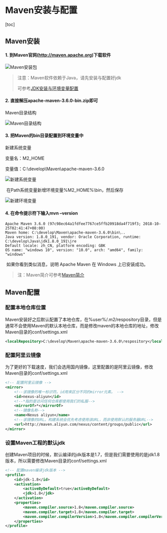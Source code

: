 # Maven安装与配置

[toc]



## Maven安装

#### 1. 到Maven官网(http://maven.apache.org)下载软件


![Maven安装包](https://imgconvert.csdnimg.cn/aHR0cHM6Ly9yYXcuZ2l0aHVidXNlcmNvbnRlbnQuY29tL0pvdXJXb24vaW1hZ2UvbWFzdGVyL01hdmVuJUU1JUFFJTg5JUU4JUEzJTg1JUU0JUI4JThFJUU5JTg1JThEJUU3JUJEJUFFL01hdmVuJUU1JUFFJTg5JUU4JUEzJTg1JUU1JThDJTg1LnBuZw)

> 注意：Maven软件依赖于Java，请先安装与配置好jdk
>
> 可参考[JDK安装与环境变量配置](https://blog.csdn.net/ThinkWon/article/details/94353907) 

#### 2. 直接解压apache-maven-3.6.0-bin.zip即可

   Maven目录结构

![Maven目录结构](https://imgconvert.csdnimg.cn/aHR0cHM6Ly9yYXcuZ2l0aHVidXNlcmNvbnRlbnQuY29tL0pvdXJXb24vaW1hZ2UvbWFzdGVyL01hdmVuJUU1JUFFJTg5JUU4JUEzJTg1JUU0JUI4JThFJUU5JTg1JThEJUU3JUJEJUFFL01hdmVuJUU3JTlCJUFFJUU1JUJEJTk1JUU3JUJCJTkzJUU2JTlFJTg0LnBuZw)

#### 3. 把Maven的bin目录配置到环境变量中

   新建系统变量

   变量名：M2_HOME

   变量值：C:\develop\Maven\apache-maven-3.6.0

![新建系统变量](https://imgconvert.csdnimg.cn/aHR0cHM6Ly9yYXcuZ2l0aHVidXNlcmNvbnRlbnQuY29tL0pvdXJXb24vaW1hZ2UvbWFzdGVyL01hdmVuJUU1JUFFJTg5JUU4JUEzJTg1JUU0JUI4JThFJUU5JTg1JThEJUU3JUJEJUFFLyVFNiU5NiVCMCVFNSVCQiVCQSVFNyVCMyVCQiVFNyVCQiU5RiVFNSU4RiU5OCVFOSU4NyU4Ri5wbmc)



​	在Path系统变量新增环境变量%M2_HOME%\bin，然后保存

![新建环境变量](https://imgconvert.csdnimg.cn/aHR0cHM6Ly9yYXcuZ2l0aHVidXNlcmNvbnRlbnQuY29tL0pvdXJXb24vaW1hZ2UvbWFzdGVyL01hdmVuJUU1JUFFJTg5JUU4JUEzJTg1JUU0JUI4JThFJUU5JTg1JThEJUU3JUJEJUFFLyVFNiU5NiVCMCVFNSVBMiU5RSVFNyU4RSVBRiVFNSVBMiU4MyVFNSU4RiU5OCVFOSU4NyU4Ri5wbmc)

#### 4. 在命令提示符下输入mvn –version 

```shell
Apache Maven 3.6.0 (97c98ec64a1fdfee7767ce5ffb20918da4f719f3; 2018-10-25T02:41:47+08:00)
Maven home: C:\develop\Maven\apache-maven-3.6.0\bin\..
Java version: 1.8.0_191, vendor: Oracle Corporation, runtime: C:\develop\Java\jdk1.8.0_191\jre
Default locale: zh_CN, platform encoding: GBK
OS name: "windows 10", version: "10.0", arch: "amd64", family: "windows"
```

​	 如果你看到类似消息，说明 Apache Maven 在 Windows 上已安装成功。

> 注：Maven简介可参考[Maven简介](https://blog.csdn.net/ThinkWon/article/details/94346090) 



## Maven配置

### 配置本地仓库位置

Maven安装好之后默认配置了本地仓库，在%user%/.m2/respository目录，但是通常不会使用Maven的默认本地仓库，而是修改maven的本地仓库的地址，修改Maven目录的conf/settings.xml

```xml
<localRepository>C:\develop\Maven\apache-maven-3.6.0\respository</localRepository>
```



### 配置阿里云镜像

为了更好的下载速度，我们会选用国内镜像，这里配置的是阿里云镜像，修改Maven目录的conf/settings.xml

```xml
<!-- 配置阿里云镜像 -->
<mirror>
    <!--该镜像的唯一标识符。id用来区分不同的mirror元素。 -->
    <id>nexus-aliyun</id>
    <!--*指的是访问任何仓库都使用我们的私服-->
    <mirrorOf>*</mirrorOf>
    <!--镜像名称-->
    <name>Nexus aliyun</name>
    <!--该镜像的URL。构建系统会优先考虑使用该URL，而非使用默认的服务器URL-->
    <url>http://maven.aliyun.com/nexus/content/groups/public</url>
</mirror> 
```



### 设置Maven工程的默认jdk

创建Maven项目的时候，默认编译的jdk版本是1.7，但是我们需要使用的是jdk1.8版本，所以需要修改Maven目录的conf/settings.xml

```xml
<!-- 配置maven编译jdk版本 -->
<profile>    
    <id>jdk-1.8</id>    
    <activation>    
        <activeByDefault>true</activeByDefault>    
        <jdk>1.8</jdk>    
    </activation>    
    <properties>    
        <maven.compiler.source>1.8</maven.compiler.source>    
        <maven.compiler.target>1.8</maven.compiler.target>
        <maven.compiler.compilerVersion>1.8</maven.compiler.compilerVersion> 
    </properties>    
</profile>
```

